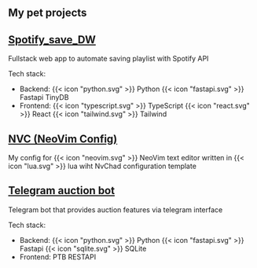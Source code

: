 ## My pet projects

## [Spotify_save_DW](https://github.com/akorzunin/Spotify_save_DW)

Fullstack web app to automate saving playlist with Spotify API

Tech stack:

- Backend: {{< icon "python.svg" >}} Python {{< icon "fastapi.svg" >}} Fastapi TinyDB
- Frontend: {{< icon "typescript.svg" >}} TypeScript {{< icon "react.svg" >}} React {{< icon "tailwind.svg" >}} Tailwind

## [NVC (NeoVim Config)](https://github.com/akorzunin/nvc)

My config for {{< icon "neovim.svg" >}} NeoVim text editor written in {{< icon "lua.svg" >}} lua
wiht NvChad configuration template


## [Telegram auction bot](https://github.com/akorzunin/telegram_auction_bot)

Telegram bot that provides auction features via telegram interface

Tech stack:

- Backend: {{< icon "python.svg" >}} Python {{< icon "fastapi.svg" >}} Fastapi {{< icon "sqlite.svg" >}} SQLite
- Frontend: PTB RESTAPI
